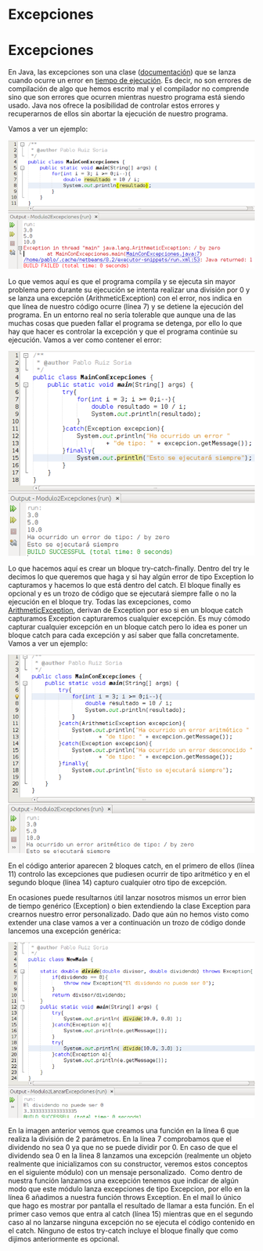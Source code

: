 # Excepciones

# Excepciones

En Java, las excepciones son una clase ([documentación](https://docs.oracle.com/javase/8/docs/api/java/lang/Exception.html "Java Exception")) que se lanza cuando ocurre un error en [tiempo de ejecución](https://es.wikipedia.org/wiki/Tiempo_de_ejecuci%C3%B3n "Tiempo de ejecución"). Es decir, no son errores de compilación de algo que hemos escrito mal y el compilador no comprende sino que son errores que ocurren mientras nuestro programa está siendo usado. Java nos ofrece la posibilidad de controlar estos errores y recuperarnos de ellos sin abortar la ejecución de nuestro programa.

Vamos a ver un ejemplo:


![Ejemplo de código con excepciones](img/Modulo2Excepciones.png "Ejemplo de código con excepciones")


Lo que vemos aquí es que el programa compila y se ejecuta sin mayor problema pero durante su ejecución se intenta realizar una división por 0 y se lanza una excepción (ArithmeticException) con el error, nos indica en que línea de nuestro código ocurre (línea 7) y se detiene la ejecución del programa. En un entorno real no sería tolerable que aunque una de las muchas cosas que pueden fallar el programa se detenga, por ello lo que hay que hacer es controlar la excepción y que el programa continúe su ejecución. Vamos a ver como contener el error:


![Ejemplo de código con excepción controlada](img/Modulo2ExcepcionesControladas.png "Ejemplo de código con excepción controlada")


Lo que hacemos aquí es crear un bloque try-catch-finally. Dentro del try le decimos lo que queremos que haga y si hay algún error de tipo Exception lo capturamos y hacemos lo que está dentro del catch. El bloque finally es opcional y es un trozo de código que se ejecutará siempre falle o no la ejecución en el bloque try. Todas las excepciones, como [ArithmeticException](http://docs.oracle.com/javase/8/docs/api/java/lang/ArithmeticException.html), derivan de Exception por eso si en un bloque catch capturamos Exception capturaremos cualquier excepción. Es muy cómodo capturar cualquier excepción en un bloque catch pero lo idea es poner un bloque catch para cada excepción y así saber que falla concretamente. Vamos a ver un ejemplo:


![Ejemplo de código con excepción controlada en varios catch](img/Modulo2ExcepcionesControladasVariosCatch.png "Ejemplo de código con excepción controlada en varios catch")


En el código anterior aparecen 2 bloques catch, en el primero de ellos (línea 11) controlo las excepciones que pudiesen ocurrir de tipo aritmético y en el segundo bloque (línea 14) capturo cualquier otro tipo de excepción.

En ocasiones puede resultarnos útil lanzar nosotros mismos un error bien de tiempo genérico (Exception) o bien extendiendo la clase Exception para crearnos nuestro error personalizado. Dado que aún no hemos visto como extender una clase vamos a ver a continuación un trozo de código donde lancemos una excepción genérica:


![Ejemplo de código lanzando excepciones](img/Modulo2LanzoExcepciones.png "Ejemplo de código lanzando excepciones")


En la imagen anterior vemos que creamos una función en la línea 6 que realiza la división de 2 parámetros. En la línea 7 comprobamos que el dividendo no sea 0 ya que no se puede dividir por 0. En caso de que el dividendo sea 0 en la línea 8 lanzamos una excepción (realmente un objeto realmente que inicializamos con su constructor, veremos estos conceptos en el siguiente módulo) con un mensaje personalizado.  Como dentro de nuestra función lanzamos una excepción tenemos que indicar de algún modo que este módulo lanza excepciones de tipo Excepcion, por ello en la línea 6 añadimos a nuestra función throws Exception. En el mail lo único que hago es mostrar por pantalla el resultado de llamar a esta función. En el primer caso vemos que entra al catch (línea 15) mientras que en el segundo caso al no lanzarse ninguna excepción no se ejecuta el código contenido en el catch. Ninguno de estos try-catch incluye el bloque finally que como dijimos anteriormente es opcional.


